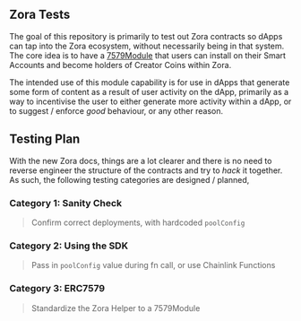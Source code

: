 ## Zora Tests

The goal of this repository is primarily to test out Zora contracts so dApps can tap into the 
Zora ecosystem, without necessarily being in that system. The core idea is to have a 
[7579Module](https://eips.ethereum.org/EIPS/eip-7579#:~:text=id.-,Modules,-This) that users can 
install on their Smart Accounts and become holders of Creator Coins within Zora.

The intended use of this module capability is for use in dApps that generate some form of content
as a result of user activity on the dApp, primarily as a way to incentivise the user to either 
generate more activity within a dApp, or to suggest / enforce _good_ behaviour, or any other 
reason.

## Testing Plan

With the new Zora docs, things are a lot clearer and there is no need to reverse engineer the 
structure of the contracts and try to _hack_ it together. As such, the following testing categories
are designed / planned,

### Category 1: Sanity Check
> Confirm correct deployments, with hardcoded `poolConfig`


### Category 2: Using the SDK
> Pass in `poolConfig` value during fn call, or use Chainlink Functions


### Category 3: ERC7579
> Standardize the Zora Helper to a 7579Module

